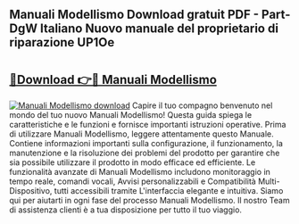 ## Manuali Modellismo Download gratuit PDF - Part-DgW Italiano Nuovo manuale del proprietario di riparazione UP1Oe

# <h2><a href="http://dff8f3.blite.top/?on=Manuali+Modellismo">🔗Download 👉🔴 Manuali Modellismo</a></h2>

[![Manuali Modellismo download](https://i.imgur.com/lujVjoI.png)](http://dff8f3.blite.top/?on=Manuali+Modellismo)
Capire il tuo compagno benvenuto nel mondo del tuo nuovo Manuali Modellismo! Questa guida spiega le caratteristiche e le funzioni e fornisce importanti istruzioni operative. Prima di utilizzare Manuali Modellismo, leggere attentamente questo Manuale. Contiene informazioni importanti sulla configurazione, il funzionamento, la manutenzione e la risoluzione dei problemi del prodotto per garantire che sia possibile utilizzare il prodotto in modo efficace ed efficiente. Le funzionalità avanzate di Manuali Modellismo includono monitoraggio in tempo reale, comandi vocali, Avvisi personalizzabili e Compatibilità Multi-Dispositivo, tutti accessibili tramite L'interfaccia elegante e intuitiva. Siamo qui per aiutarti in ogni fase del processo Manuali Modellismo. Il nostro Team di assistenza clienti è a tua disposizione per tutto il tuo viaggio.
